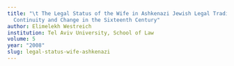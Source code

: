 ```yaml
---
title: "\t The Legal Status of the Wife in Ashkenazi Jewish Legal Tradition:
  Continuity and Change in the Sixteenth Century"
author: Elimelekh Westreich
institution: Tel Aviv University, School of Law
volume: 5
year: "2008"
slug: legal-status-wife-ashkenazi
---
```

